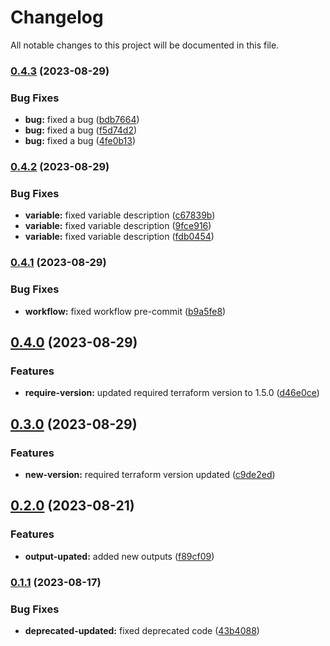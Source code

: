 # Changelog

All notable changes to this project will be documented in this file.

### [0.4.3](https://github.com/shamimice03/terraform-aws-ssm-parameter/compare/v0.4.2...v0.4.3) (2023-08-29)


### Bug Fixes

* **bug:** fixed a bug ([bdb7664](https://github.com/shamimice03/terraform-aws-ssm-parameter/commit/bdb7664866fd84d6c98cdd7e296ef7f9a477f8bd))
* **bug:** fixed a bug ([f5d74d2](https://github.com/shamimice03/terraform-aws-ssm-parameter/commit/f5d74d2a38cfad2c9df1049df5eb24187f992439))
* **bug:** fixed a bug ([4fe0b13](https://github.com/shamimice03/terraform-aws-ssm-parameter/commit/4fe0b1395eec6eba065d797f4b987fe693044699))

### [0.4.2](https://github.com/shamimice03/terraform-aws-ssm-parameter/compare/v0.4.1...v0.4.2) (2023-08-29)


### Bug Fixes

* **variable:** fixed variable description ([c67839b](https://github.com/shamimice03/terraform-aws-ssm-parameter/commit/c67839b9bfac16a8f0ee6abdbcaab362defda267))
* **variable:** fixed variable description ([9fce916](https://github.com/shamimice03/terraform-aws-ssm-parameter/commit/9fce9168d40505c602cddaa83256b83a65721dcb))
* **variable:** fixed variable description ([fdb0454](https://github.com/shamimice03/terraform-aws-ssm-parameter/commit/fdb04549f6549c41c28fef45ce94a8e6062e7dce))

### [0.4.1](https://github.com/shamimice03/terraform-aws-ssm-parameter/compare/v0.4.0...v0.4.1) (2023-08-29)


### Bug Fixes

* **workflow:** fixed workflow pre-commit ([b9a5fe8](https://github.com/shamimice03/terraform-aws-ssm-parameter/commit/b9a5fe80fa1ec2d59c97d96f6aa95dc698dff969))

## [0.4.0](https://github.com/shamimice03/terraform-aws-ssm-parameter/compare/v0.3.0...v0.4.0) (2023-08-29)


### Features

* **require-version:** updated required terraform version to 1.5.0 ([d46e0ce](https://github.com/shamimice03/terraform-aws-ssm-parameter/commit/d46e0cef5103f85de604d5ae31aee3139817aa7a))

## [0.3.0](https://github.com/shamimice03/terraform-aws-ssm-parameter/compare/v0.2.0...v0.3.0) (2023-08-29)


### Features

* **new-version:** required terraform version updated ([c9de2ed](https://github.com/shamimice03/terraform-aws-ssm-parameter/commit/c9de2ed578d8eb86c3c90fd9f45012273477998f))

## [0.2.0](https://github.com/shamimice03/terraform-aws-ssm-parameter/compare/v0.1.1...v0.2.0) (2023-08-21)


### Features

* **output-upated:** added new outputs ([f89cf09](https://github.com/shamimice03/terraform-aws-ssm-parameter/commit/f89cf09c4e15036bbab09bc4104d9b7b05ad4beb))

### [0.1.1](https://github.com/shamimice03/terraform-aws-ssm-parameter/compare/v0.1.0...v0.1.1) (2023-08-17)


### Bug Fixes

* **deprecated-updated:** fixed deprecated code ([43b4088](https://github.com/shamimice03/terraform-aws-ssm-parameter/commit/43b40884854bfe253eea85525993ce818944aa9e))
